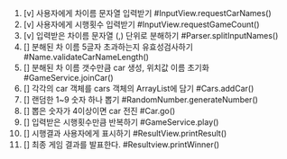 1. [v] 사용자에게 차이름 문자열 입력받기 #InputView.requestCarNames()
2. [v] 사용자에게 시행횟수 입력받기 #InputView.requestGameCount()
3. [v] 입력받은 차이름 문자열 (,) 단위로 분해하기 #Parser.splitInputNames()
4. [] 분해된 차 이름 5글자 초과하는지 유효성검사하기 #Name.validateCarNameLength()
5. [] 분해된 차 이름 갯수만큼 car 생성, 위치값 이름 초기화 #GameService.joinCar()
6. [] 각각의 car 객체를 cars 객체의 ArrayList에 담기 #Cars.addCar()
7. [] 랜덤한 1~9 숫자 하나 뽑기 #RandomNumber.generateNumber()
8. [] 뽑은 숫자가 4이상이면 car 전진 #Car.go()
9. [] 입력받은 시행횟수만큼 반복하기 #GameService.play()
10. [] 시행결과 사용자에게 표시하기 #ResultView.printResult()
11. [] 최종 게임 결과를 발표한다. #Resultview.printWinner()

